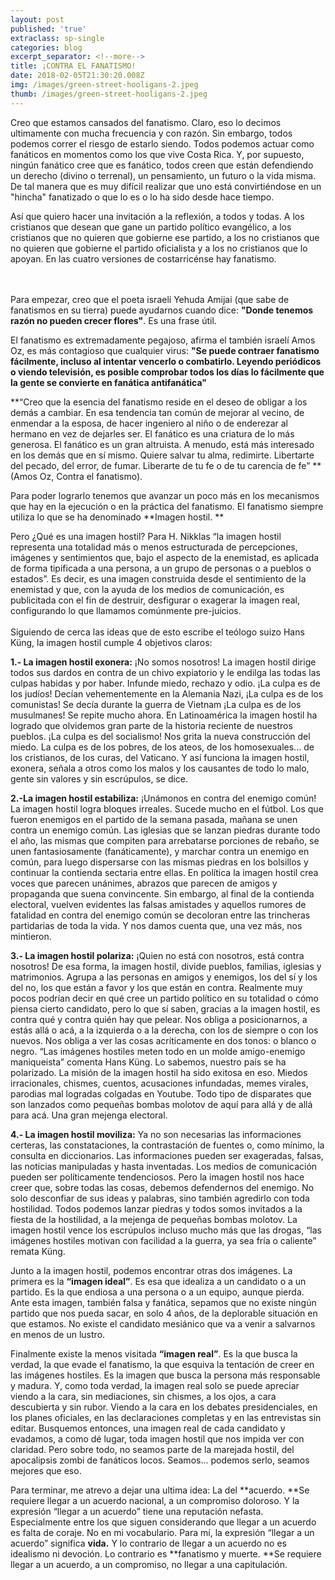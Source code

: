```yaml
---
layout: post
published: 'true'
extraclass: sp-single
categories: blog
excerpt_separator: <!--more-->
title: ¡CONTRA EL FANATISMO!
date: 2018-02-05T21:30:20.008Z
img: /images/green-street-hooligans-2.jpeg
thumb: /images/green-street-hooligans-2.jpeg
---
```

Creo que estamos cansados del fanatismo. Claro, eso lo decimos ultimamente con mucha frecuencia y con razón.  Sin embargo, todos podemos correr el riesgo de estarlo siendo. Todos podemos actuar como fanáticos en momentos como los que vive Costa Rica.  Y, por supuesto, ningún fanático cree que es fanático, todos creen que están defendiendo un derecho (divino o terrenal), un pensamiento, un futuro o la vida misma. De tal manera que es muy difícil realizar que uno está convirtiéndose en un "hincha" fanatizado o que lo es o lo ha sido desde hace tiempo. 

 <!--more-->

Así que quiero hacer una invitación a la reflexión, a todos y todas. A los cristianos que desean que gane un partido político evangélico, a los cristianos que no quieren que gobierne ese partido, a los no cristianos que no quieren que gobierne el partido oficialista y a los no cristianos que lo apoyan. En las cuatro versiones de costarricénse hay fanatismo.  

\
\
Para empezar, creo que el poeta israelí Yehuda Amijai (que sabe de fanatismos en su tierra) puede ayudarnos cuando dice: **"Donde tenemos razón no pueden crecer flores"**.  Es una frase útil.  

El fanatismo es extremadamente pegajoso, afirma el también israelí Amos Oz, es más contagioso que cualquier virus: **"Se puede contraer fanatismo fácilmente, incluso al intentar vencerlo o combatirlo. Leyendo periódicos o viendo televisión, es posible comprobar todos los días lo fácilmente que la gente se convierte en fanática antifanática"**

**“Creo que la esencia del fanatismo reside en el deseo de obligar a los demás a cambiar. En esa tendencia tan común de mejorar al vecino, de enmendar a la esposa, de hacer ingeniero al niño o de enderezar al hermano en vez de dejarles ser. El fanático es una criatura de lo más generosa. El fanático es un gran altruista. A menudo, está más interesado en los demás que en sí mismo. Quiere salvar tu alma, redimirte. Libertarte del pecado, del error, de fumar. Liberarte de tu fe o de tu carencia de fe” **(Amos Oz, Contra el fanatismo).

Para poder lograrlo tenemos que avanzar un poco más en los mecanismos que hay en la ejecución o en la práctica del fanatismo. El fanatismo siempre utiliza lo que se ha denominado **Imagen hostil. **

Pero ¿Qué es una imagen hostil? Para H. Nikklas  “la imagen hostil representa una totalidad más o menos estructurada de percepciones, imágenes y sentimientos que, bajo el aspecto de la enemistad, es aplicada de forma tipificada a una persona, a un grupo de personas o a pueblos o estados”.  Es decir, es una imagen construida desde el sentimiento de la enemistad y que, con la ayuda de los medios de comunicación, es publicitada con el fin de destruir, desfigurar o exagerar la imagen real, configurando lo que llamamos comúnmente pre-juicios. \
\
Siguiendo de cerca las ideas que de esto escribe el teólogo suizo Hans Küng, la imagen hostil cumple 4 objetivos claros: 

**1.- La imagen hostil exonera:** ¡No somos nosotros! La imagen hostil dirige todos sus dardos en contra de un chivo expiatorio y le endilga las todas las culpas habidas y por haber. Infunde miedo, rechazo y odio. ¡La culpa es de los judíos! Decían vehementemente en la Alemania Nazi, ¡La culpa es de los comunistas! Se decía durante la guerra de Vietnam ¡La culpa es de los musulmanes! Se repite mucho ahora. En Latinoamérica la imagen hostil ha logrado que olvidemos gran parte de la historia reciente de nuestros pueblos. ¡La culpa es del socialismo! Nos grita la nueva construcción del miedo. La culpa es de los pobres, de los ateos, de los homosexuales... de los cristianos, de los curas, del Vaticano. Y así funciona la imagen hostil, exonera, señala a otros como los malos y los causantes de todo lo malo, gente sin valores y sin escrúpulos, se dice.  

 **2.-La imagen hostil estabiliza:** ¡Unámonos en contra del enemigo común! La imagen hostil logra bloques irreales. Sucede mucho en el fútbol. Los que fueron enemigos en el partido de la semana pasada, mañana se unen contra un enemigo común. Las iglesias que se lanzan piedras durante todo el año, las mismas que compiten para arrebatarse porciones de rebaño, se unen fantasiosamente (fanáticamente), y marchar contra un enemigo en común, para luego dispersarse con las mismas piedras en los bolsillos y continuar la contienda sectaria entre ellas. En política la imagen hostil crea voces que parecen unánimes, abrazos que parecen de amigos y propaganda que suena convincente. Sin embargo, al final de la contienda electoral, vuelven evidentes las falsas amistades y aquellos rumores de fatalidad en contra del enemigo común se decoloran entre las trincheras partidarias de toda la vida. Y nos damos cuenta que, una vez más, nos mintieron. 

**3.- La imagen hostil polariza:** ¡Quien no está con nosotros, está contra nosotros! De esa forma, la imagen hostil, divide pueblos, familias, iglesias y matrimonios. Agrupa a las personas en amigos y enemigos, los del sí y los del no, los que están a favor y los que están en contra.  Realmente muy pocos podrían decir en qué cree un partido político en su totalidad o cómo piensa cierto candidato, pero lo que sí saben, gracias a la imagen hostil, es contra qué y contra quién hay que pelear. Nos obliga a posicionarnos, a estás allá o acá, a la izquierda o a la derecha, con los de siempre o con los nuevos. Nos obliga a ver las cosas acríticamente en dos tonos: o blanco o negro.  “Las imágenes hostiles meten todo en un molde amigo-enemigo maniqueista” comenta Hans Küng. Lo sabemos, nuestro país se ha polarizado. La misión de la imagen hostil ha sido exitosa en eso. Miedos irracionales, chismes, cuentos, acusaciones infundadas, memes virales, parodias mal logradas colgadas en Youtube. Todo tipo de disparates que son lanzados como pequeñas bombas molotov de aquí para allá y de allá para acá.  Una gran mejenga electoral. 

**4.- La imagen hostil moviliza:** Ya no son necesarias las informaciones certeras, las constataciones, la contrastación de fuentes o, como mínimo, la consulta en diccionarios. Las informaciones pueden ser exageradas, falsas, las noticias manipuladas y  hasta inventadas. Los medios de comunicación pueden ser políticamente tendenciosos. Pero la imagen hostil nos hace creer que, sobre todas las cosas, debemos defendernos del enemigo. No solo desconfiar de sus ideas y palabras, sino también agredirlo con toda hostilidad. Todos podemos lanzar piedras y todos somos invitados a la fiesta de la hostilidad, a la mejenga de pequeñas bombas molotov. La imagen hostil vence los escrúpulos incluso mucho más que las drogas, “las imágenes hostiles motivan con facilidad a la guerra, ya sea fría o caliente” remata Küng. 

Junto a la imagen hostil, podemos encontrar otras dos imágenes. La primera es la **“imagen ideal”**. Es esa que idealiza a un candidato o a un partido. Es la que endiosa a una persona o a un equipo, aunque pierda. Ante esta imagen, también falsa y fanática, sepamos que no existe ningún partido que nos pueda sacar, en solo 4 años, de la deplorable situación en que estamos. No existe el candidato mesiánico que va a venir a salvarnos en menos de un lustro. 

Finalmente existe la menos visitada **“imagen real”**. Es la que busca la verdad, la que evade el fanatismo, la que esquiva la tentación de creer en las imágenes hostiles. Es la imagen que busca la persona más responsable y madura. Y, como toda verdad, la imagen real solo se puede apreciar viendo a la cara, sin mediaciones, sin chismes, a los ojos, a cara descubierta y sin rubor. Viendo a la cara en los debates presidenciales, en los planes oficiales, en las declaraciones completas y en las entrevistas sin editar. Busquemos entonces, una imagen real de cada candidato y evadamos, a como dé lugar, toda imagen hostil que nos impida ver con claridad. Pero sobre todo, no seamos parte de la marejada hostil, del apocalipsis zombi de fanáticos locos. Seamos... podemos serlo, seamos mejores que eso. 

Para terminar, me atrevo a dejar una ultima idea: La del **acuerdo.  **Se requiere llegar a un acuerdo nacional, a un compromiso doloroso. Y la expresión “llegar a un acuerdo” tiene una reputación nefasta. Especialmente entre los que siguen considerando que llegar a un acuerdo es falta de coraje. No en mi vocabulario. Para mí, la expresión “llegar a un acuerdo” significa **vida.** Y lo contrario de llegar a un acuerdo no es idealismo ni devoción. Lo contrario es **fanatismo y muerte. **Se requiere llegar a un acuerdo, a un compromiso, no llegar a una capitulación.
